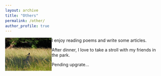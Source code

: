 ```yaml
---
layout: archive
title: "Others"
permalink: /other/
author_profile: true
---
```


<img align="left" src="../images/birds.png" width="30%" height="30%"  alt="birds"/>

I enjoy reading poems and write some articles.  

After dinner, I love to take a stroll with my friends in the park.  

Pending upgrate...




